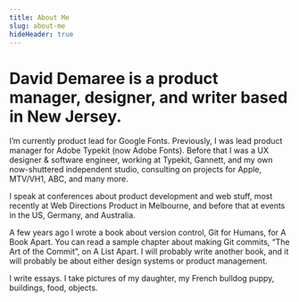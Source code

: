 ```yaml
---
title: About Me
slug: about-me
hideHeader: true
---
```


<h1>David Demaree is a product manager, designer, and writer based in New Jersey.</h1>

I’m currently product lead for Google Fonts. Previously, I was lead product manager for Adobe Typekit (now Adobe Fonts). Before that I was a UX designer & software engineer, working at Typekit, Gannett, and my own now-shuttered independent studio, consulting on projects for Apple, MTV/VH1, ABC, and many more.

I speak at conferences about product development and web stuff, most recently at Web Directions Product in Melbourne, and before that at events in the US, Germany, and Australia.

A few years ago I wrote a book about version control, Git for Humans, for A Book Apart. You can read a sample chapter about making Git commits, “The Art of the Commit”, on A List Apart. I will probably write another book, and it will probably be about either design systems or product management.

I write essays. I take pictures of my daughter, my French bulldog puppy, buildings, food, objects.